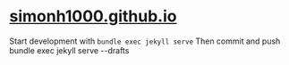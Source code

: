 # [simonh1000.github.io](http://simonh1000.github.io/)

Start development with `bundle exec jekyll serve`
Then commit and push
bundle exec jekyll serve --drafts
